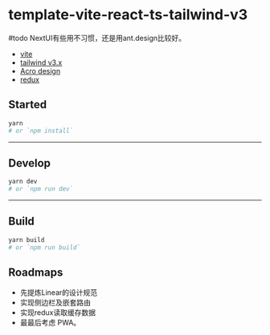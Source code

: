 # template-vite-react-ts-tailwind-v3

#todo NextUI有些用不习惯，还是用ant.design比较好。
- [vite](tailwind)
- [tailwind v3.x](https://tailwindcss.com/)
- [Acro design](https://arco.design/)
- [redux](https://redux.js.org/)

## Started
```bash
yarn
# or `npm install`
```

---
## Develop
```bash
yarn dev
# or `npm run dev`
```

---
## Build
```bash
yarn build
# or `npm run build`
```

## Roadmaps

- 先提炼Linear的设计规范
- 实现侧边栏及嵌套路由
- 实现redux读取缓存数据
- 最最后考虑 PWA。
